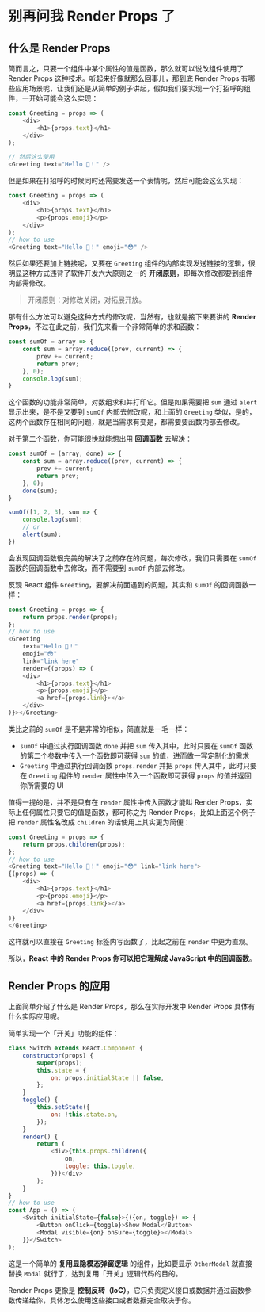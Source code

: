 # 别再问我 Render Props 了

## 什么是 Render Props

简而言之，只要一个组件中某个属性的值是函数，那么就可以说改组件使用了 Render Props 这种技术。听起来好像就那么回事儿，那到底 Render Props 有哪些应用场景呢，让我们还是从简单的例子讲起，假如我们要实现一个打招呼的组件，一开始可能会这么实现：

```js
const Greeting = props => (
    <div>
        <h1>{props.text}</h1>
    </div>
);

// 然后这么使用
<Greeting text="Hello 🌰！" />
```

但是如果在打招呼的时候同时还需要发送一个表情呢，然后可能会这么实现：

```js
const Greeting = props => (
    <div>
        <h1>{props.text}</h1>
        <p>{props.emoji}</p>
    </div>
);
// how to use
<Greeting text="Hello 🌰！" emoji="😳" />
```

然后如果还要加上链接呢，又要在 `Greeting` 组件的内部实现发送链接的逻辑，很明显这种方式违背了软件开发六大原则之一的 **开闭原则**，即每次修改都要到组件内部需修改。

> 开闭原则：对修改关闭，对拓展开放。

那有什么方法可以避免这种方式的修改呢，当然有，也就是接下来要讲的 **Render Props**，不过在此之前，我们先来看一个非常简单的求和函数：

```js
const sumOf = array => {
    const sum = array.reduce((prev, current) => {
        prev += current;
        return prev;
    }, 0);
    console.log(sum);
}
```

这个函数的功能非常简单，对数组求和并打印它。但是如果需要把 `sum` 通过 `alert` 显示出来，是不是又要到 `sumOf` 内部去修改呢，和上面的 `Greeting` 类似，是的，这两个函数存在相同的问题，就是当需求有变是，都需要要函数内部去修改。

对于第二个函数，你可能很快就能想出用 **回调函数** 去解决：

```js
const sumOf = (array, done) => {
    const sum = array.reduce((prev, current) => {
        prev += current;
        return prev;
    }, 0);
    done(sum);
}

sumOf([1, 2, 3], sum => {
    console.log(sum);
    // or
    alert(sum);
})
```

会发现回调函数很完美的解决了之前存在的问题，每次修改，我们只需要在 `sumOf` 函数的回调函数中去修改，而不需要到 `sumOf` 内部去修改。

反观 React 组件 `Greeting`，要解决前面遇到的问题，其实和 `sumOf` 的回调函数一样：

```js
const Greeting = props => {
    return props.render(props);
};
// how to use
<Greeting
    text="Hello 🌰！"
    emoji="😳"
    link="link here"
    render={(props) => (
    <div>
        <h1>{props.text}</h1>
        <p>{props.emoji}</p>
        <a href={props.link}></a>
    </div>
)}></Greeting>
```

类比之前的 `sumOf` 是不是非常的相似，简直就是一毛一样：

- `sumOf` 中通过执行回调函数 `done` 并把 `sum` 传入其中，此时只要在 `sumOf` 函数的第二个参数中传入一个函数即可获得 `sum` 的值，进而做一写定制化的需求
- `Greeting` 中通过执行回调函数 `props.render` 并把 `props` 传入其中，此时只要在 `Greeting` 组件的 `render` 属性中传入一个函数即可获得 `props` 的值并返回你所需要的 UI

值得一提的是，并不是只有在 `render` 属性中传入函数才能叫 Render Props，实际上任何属性只要它的值是函数，都可称之为 Render Props，比如上面这个例子把 `render` 属性名改成 `children` 的话使用上其实更为简便：

```js
const Greeting = props => {
    return props.children(props);
};
// how to use
<Greeting text="Hello 🌰！" emoji="😳" link="link here">
{(props) => (
    <div>
        <h1>{props.text}</h1>
        <p>{props.emoji}</p>
        <a href={props.link}></a>
    </div>
)}
</Greeting>
```

这样就可以直接在 `Greeting` 标签内写函数了，比起之前在 `render` 中更为直观。

所以，**React 中的 Render Props 你可以把它理解成 JavaScript 中的回调函数**。

## Render Props 的应用

上面简单介绍了什么是 Render Props，那么在实际开发中 Render Props 具体有什么实际应用呢。

简单实现一个「开关」功能的组件：

```js
class Switch extends React.Component {
    constructor(props) {
        super(props);
        this.state = {
            on: props.initialState || false,
        };
    }
    toggle() {
        this.setState({
            on: !this.state.on,
        });
    }
    render() {
        return (
            <div>{this.props.children({
                on,
                toggle: this.toggle,
            })}</div>
        );
    }
}
// how to use
const App = () => (
    <Switch initialState={false}>{({on, toggle}) => {
        <Button onClick={toggle}>Show Modal</Button>
        <Modal visible={on} onSure={toggle}></Modal>
    }}</Switch>
);
```

这是一个简单的 **复用显隐模态弹窗逻辑** 的组件，比如要显示 `OtherModal` 就直接替换 `Modal` 就行了，达到复用「开关」逻辑代码的目的。

Render Props 更像是 **控制反转（IoC）**，它只负责定义接口或数据并通过函数参数传递给你，具体怎么使用这些接口或者数据完全取决于你。